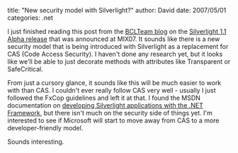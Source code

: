 
title: "New security model with Silverlight?"
author: David
date: 2007/05/01
categories: .net

I just finished reading this post from the [BCLTeam blog](http://blogs.msdn.com/bclteam/default.aspx) on the [Silverlight 1.1 Alpha release](http://blogs.msdn.com/bclteam/archive/2007/04/30/introducing-microsoft-silverlight-1-1-alpha-justin-van-patten.aspx) that was announced at MIX07. It sounds like there is a new security model that is being introduced with Silverlight as a replacement for CAS (Code Access Security). I haven't done any research yet, but it looks like we'll be able to just decorate methods with attributes like Transparent or SafeCritical.

From just a cursory glance, it sounds like this will be much easier to work with than CAS. I couldn't ever really follow CAS very well - usually I just followed the FxCop guidelines and left it at that. I found the MSDN documentation on [developing Silverlight applications with the .NET Framework](http://msdn2.microsoft.com/en-us/library/bb404700.aspx), but there isn't much on the security side of things yet. I'm interested to see if Microsoft will start to move away from CAS to a more developer-friendly model. 

Sounds interesting.

